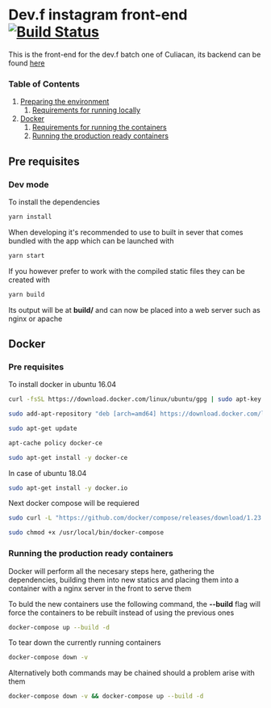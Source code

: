 # Dev.f instagram front-end [![Build Status](https://travis-ci.org/desarrollonetcardenas/dev-f-instagram-frontend.svg?branch=master)](https://travis-ci.org/desarrollonetcardenas/dev-f-instagram-frontend)

This is the front-end for the dev.f batch one of Culiacan, its backend can be found [here][Backend link] 
### Table of Contents
1. [Preparing the environment](#Pre-requisites)
    1. [Requirements for running locally](#Dev-mode)
2. [Docker](#Docker)
    1. [Requirements for running the containers](#Pre-requisites)
    1. [Running the production ready containers](#Running-the-production-ready-containers)

## Pre requisites
### Dev mode
To install the dependencies
```bash
yarn install
```

When developing it's recommended to use to built in sever that comes bundled with the app which can be launched with
```bash
yarn start
```

If you however prefer to work with the compiled static files they can be created with
```bash
yarn build
```

Its output will be at **build/** and can now be placed into a web server such as nginx or apache

## Docker
### Pre requisites
To install docker in ubuntu 16.04
```bash
curl -fsSL https://download.docker.com/linux/ubuntu/gpg | sudo apt-key add -

sudo add-apt-repository "deb [arch=amd64] https://download.docker.com/linux/ubuntu $(lsb_release -cs) stable"

sudo apt-get update

apt-cache policy docker-ce

sudo apt-get install -y docker-ce
```

In case of ubuntu 18.04
```bash
sudo apt-get install -y docker.io
```

Next docker compose will be requiered
```bash
sudo curl -L "https://github.com/docker/compose/releases/download/1.23.1/docker-compose-$(uname -s)-$(uname -m)" -o /usr/local/bin/docker-compose

sudo chmod +x /usr/local/bin/docker-compose
```

### Running the production ready containers
Docker will perform all the necesary steps here, gathering the dependencies, building them into new statics and placing them into a container with a nginx server in the front to serve them

To buld the new containers use the following command, the **--build** flag will force the containers to be rebuilt instead of using the previous ones
```bash
docker-compose up --build -d
```

To tear down the currently running containers
```bash
docker-compose down -v
```

Alternatively both commands may be chained should a problem arise with them
```bash
docker-compose down -v && docker-compose up --build -d
```

[Backend link]: <https://github.com/PootisPenserHere/devf-instagram-api>
